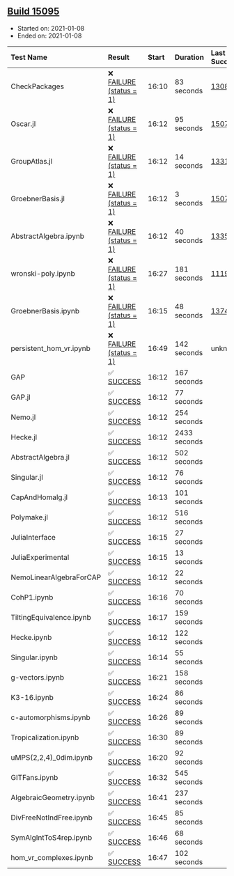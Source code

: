 ## [Build 15095](https://oscarci.mathematik.uni-kl.de/job/oscar/15095/)

* Started on: 2021-01-08
* Ended on: 2021-01-08

| Test Name    | Result | Start | Duration | Last Success | First Failure |
|:-------------|:-------|:------|:---------|:-------------|:--------------|
| CheckPackages | ❌ [FAILURE (status = 1)](https://oscarci.mathematik.uni-kl.de/job/oscar/15095/artifact/logs/build-15095/CheckPackages.log) | 16:10 | 83 seconds | [13085](https://oscarci.mathematik.uni-kl.de/job/oscar/13085/) | [13086](https://oscarci.mathematik.uni-kl.de/job/oscar/13086/) |
| Oscar.jl | ❌ [FAILURE (status = 1)](https://oscarci.mathematik.uni-kl.de/job/oscar/15095/artifact/logs/build-15095/Oscar.jl.log) | 16:12 | 95 seconds | [15079](https://oscarci.mathematik.uni-kl.de/job/oscar/15079/) | [15080](https://oscarci.mathematik.uni-kl.de/job/oscar/15080/) |
| GroupAtlas.jl | ❌ [FAILURE (status = 1)](https://oscarci.mathematik.uni-kl.de/job/oscar/15095/artifact/logs/build-15095/GroupAtlas.jl.log) | 16:12 | 14 seconds | [13311](https://oscarci.mathematik.uni-kl.de/job/oscar/13311/) | [13312](https://oscarci.mathematik.uni-kl.de/job/oscar/13312/) |
| GroebnerBasis.jl | ❌ [FAILURE (status = 1)](https://oscarci.mathematik.uni-kl.de/job/oscar/15095/artifact/logs/build-15095/GroebnerBasis.jl.log) | 16:12 | 3 seconds | [15079](https://oscarci.mathematik.uni-kl.de/job/oscar/15079/) | [15080](https://oscarci.mathematik.uni-kl.de/job/oscar/15080/) |
| AbstractAlgebra.ipynb | ❌ [FAILURE (status = 1)](https://oscarci.mathematik.uni-kl.de/job/oscar/15095/artifact/logs/build-15095/AbstractAlgebra.ipynb.log) | 16:12 | 40 seconds | [13355](https://oscarci.mathematik.uni-kl.de/job/oscar/13355/) | [13356](https://oscarci.mathematik.uni-kl.de/job/oscar/13356/) |
| wronski-poly.ipynb | ❌ [FAILURE (status = 1)](https://oscarci.mathematik.uni-kl.de/job/oscar/15095/artifact/logs/build-15095/wronski-poly.ipynb.log) | 16:27 | 181 seconds | [11192](https://oscarci.mathematik.uni-kl.de/job/oscar/11192/) | [11193](https://oscarci.mathematik.uni-kl.de/job/oscar/11193/) |
| GroebnerBasis.ipynb | ❌ [FAILURE (status = 1)](https://oscarci.mathematik.uni-kl.de/job/oscar/15095/artifact/logs/build-15095/GroebnerBasis.ipynb.log) | 16:15 | 48 seconds | [13748](https://oscarci.mathematik.uni-kl.de/job/oscar/13748/) | [13749](https://oscarci.mathematik.uni-kl.de/job/oscar/13749/) |
| persistent_hom_vr.ipynb | ❌ [FAILURE (status = 1)](https://oscarci.mathematik.uni-kl.de/job/oscar/15095/artifact/logs/build-15095/persistent_hom_vr.ipynb.log) | 16:49 | 142 seconds | unknown | unknown |
| GAP | ✅ [SUCCESS](https://oscarci.mathematik.uni-kl.de/job/oscar/15095/artifact/logs/build-15095/GAP.log) | 16:12 | 167 seconds |  |  |
| GAP.jl | ✅ [SUCCESS](https://oscarci.mathematik.uni-kl.de/job/oscar/15095/artifact/logs/build-15095/GAP.jl.log) | 16:12 | 77 seconds |  |  |
| Nemo.jl | ✅ [SUCCESS](https://oscarci.mathematik.uni-kl.de/job/oscar/15095/artifact/logs/build-15095/Nemo.jl.log) | 16:12 | 254 seconds |  |  |
| Hecke.jl | ✅ [SUCCESS](https://oscarci.mathematik.uni-kl.de/job/oscar/15095/artifact/logs/build-15095/Hecke.jl.log) | 16:12 | 2433 seconds |  |  |
| AbstractAlgebra.jl | ✅ [SUCCESS](https://oscarci.mathematik.uni-kl.de/job/oscar/15095/artifact/logs/build-15095/AbstractAlgebra.jl.log) | 16:12 | 502 seconds |  |  |
| Singular.jl | ✅ [SUCCESS](https://oscarci.mathematik.uni-kl.de/job/oscar/15095/artifact/logs/build-15095/Singular.jl.log) | 16:12 | 76 seconds |  |  |
| CapAndHomalg.jl | ✅ [SUCCESS](https://oscarci.mathematik.uni-kl.de/job/oscar/15095/artifact/logs/build-15095/CapAndHomalg.jl.log) | 16:13 | 101 seconds |  |  |
| Polymake.jl | ✅ [SUCCESS](https://oscarci.mathematik.uni-kl.de/job/oscar/15095/artifact/logs/build-15095/Polymake.jl.log) | 16:12 | 516 seconds |  |  |
| JuliaInterface | ✅ [SUCCESS](https://oscarci.mathematik.uni-kl.de/job/oscar/15095/artifact/logs/build-15095/JuliaInterface.log) | 16:15 | 27 seconds |  |  |
| JuliaExperimental | ✅ [SUCCESS](https://oscarci.mathematik.uni-kl.de/job/oscar/15095/artifact/logs/build-15095/JuliaExperimental.log) | 16:15 | 13 seconds |  |  |
| NemoLinearAlgebraForCAP | ✅ [SUCCESS](https://oscarci.mathematik.uni-kl.de/job/oscar/15095/artifact/logs/build-15095/NemoLinearAlgebraForCAP.log) | 16:12 | 22 seconds |  |  |
| CohP1.ipynb | ✅ [SUCCESS](https://oscarci.mathematik.uni-kl.de/job/oscar/15095/artifact/logs/build-15095/CohP1.ipynb.log) | 16:16 | 70 seconds |  |  |
| TiltingEquivalence.ipynb | ✅ [SUCCESS](https://oscarci.mathematik.uni-kl.de/job/oscar/15095/artifact/logs/build-15095/TiltingEquivalence.ipynb.log) | 16:17 | 159 seconds |  |  |
| Hecke.ipynb | ✅ [SUCCESS](https://oscarci.mathematik.uni-kl.de/job/oscar/15095/artifact/logs/build-15095/Hecke.ipynb.log) | 16:12 | 122 seconds |  |  |
| Singular.ipynb | ✅ [SUCCESS](https://oscarci.mathematik.uni-kl.de/job/oscar/15095/artifact/logs/build-15095/Singular.ipynb.log) | 16:14 | 55 seconds |  |  |
| g-vectors.ipynb | ✅ [SUCCESS](https://oscarci.mathematik.uni-kl.de/job/oscar/15095/artifact/logs/build-15095/g-vectors.ipynb.log) | 16:21 | 158 seconds |  |  |
| K3-16.ipynb | ✅ [SUCCESS](https://oscarci.mathematik.uni-kl.de/job/oscar/15095/artifact/logs/build-15095/K3-16.ipynb.log) | 16:24 | 86 seconds |  |  |
| c-automorphisms.ipynb | ✅ [SUCCESS](https://oscarci.mathematik.uni-kl.de/job/oscar/15095/artifact/logs/build-15095/c-automorphisms.ipynb.log) | 16:26 | 89 seconds |  |  |
| Tropicalization.ipynb | ✅ [SUCCESS](https://oscarci.mathematik.uni-kl.de/job/oscar/15095/artifact/logs/build-15095/Tropicalization.ipynb.log) | 16:30 | 89 seconds |  |  |
| uMPS(2,2,4)_0dim.ipynb | ✅ [SUCCESS](https://oscarci.mathematik.uni-kl.de/job/oscar/15095/artifact/logs/build-15095/uMPS-2-2-4-_0dim.ipynb.log) | 16:20 | 92 seconds |  |  |
| GITFans.ipynb | ✅ [SUCCESS](https://oscarci.mathematik.uni-kl.de/job/oscar/15095/artifact/logs/build-15095/GITFans.ipynb.log) | 16:32 | 545 seconds |  |  |
| AlgebraicGeometry.ipynb | ✅ [SUCCESS](https://oscarci.mathematik.uni-kl.de/job/oscar/15095/artifact/logs/build-15095/AlgebraicGeometry.ipynb.log) | 16:41 | 237 seconds |  |  |
| DivFreeNotIndFree.ipynb | ✅ [SUCCESS](https://oscarci.mathematik.uni-kl.de/job/oscar/15095/artifact/logs/build-15095/DivFreeNotIndFree.ipynb.log) | 16:45 | 85 seconds |  |  |
| SymAlgIntToS4rep.ipynb | ✅ [SUCCESS](https://oscarci.mathematik.uni-kl.de/job/oscar/15095/artifact/logs/build-15095/SymAlgIntToS4rep.ipynb.log) | 16:46 | 68 seconds |  |  |
| hom_vr_complexes.ipynb | ✅ [SUCCESS](https://oscarci.mathematik.uni-kl.de/job/oscar/15095/artifact/logs/build-15095/hom_vr_complexes.ipynb.log) | 16:47 | 102 seconds |  |  |
